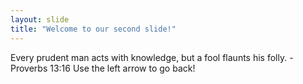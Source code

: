 ```yaml
---
layout: slide
title: "Welcome to our second slide!"
---
```

Every prudent man acts with knowledge, but a fool flaunts his folly.
    -Proverbs 13:16
Use the left arrow to go back!
